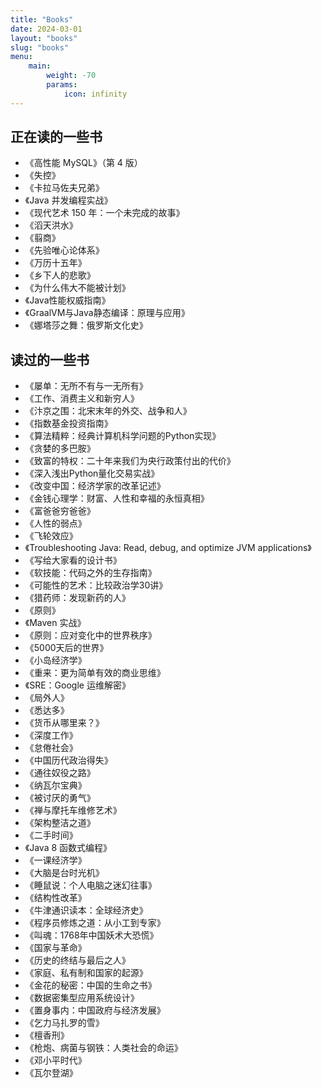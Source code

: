 ```yaml
---
title: "Books"
date: 2024-03-01
layout: "books"
slug: "books"
menu:
    main:
        weight: -70
        params: 
            icon: infinity
---
```


## 正在读的一些书
- 《高性能 MySQL》（第 4 版）
- 《失控》
- 《卡拉马佐夫兄弟》
- 《Java 并发编程实战》
- 《现代艺术 150 年：一个未完成的故事》
- 《滔天洪水》
- 《翦商》
- 《先验唯心论体系》
- 《万历十五年》
- 《乡下人的悲歌》
- 《为什么伟大不能被计划》
- 《Java性能权威指南》
- 《GraalVM与Java静态编译：原理与应用》
- 《娜塔莎之舞：俄罗斯文化史》

## 读过的一些书
- 《屡单：无所不有与一无所有》
- 《工作、消费主义和新穷人》
- 《汴京之围：北宋末年的外交、战争和人》
- 《指数基金投资指南》
- 《算法精粹：经典计算机科学问题的Python实现》
- 《贪婪的多巴胺》
- 《致富的特权：二十年来我们为央行政策付出的代价》
- 《深入浅出Python量化交易实战》
- 《改变中国：经济学家的改革记述》
- 《金钱心理学：财富、人性和幸福的永恒真相》
- 《富爸爸穷爸爸》
- 《人性的弱点》
- 《飞轮效应》
- 《Troubleshooting Java: Read, debug, and optimize JVM applications》
- 《写给大家看的设计书》
- 《软技能：代码之外的生存指南》
- 《可能性的艺术：比较政治学30讲》
- 《猎药师：发现新药的人》
- 《原则》
- 《Maven 实战》
- 《原则：应对变化中的世界秩序》
- 《5000天后的世界》
- 《小岛经济学》
- 《重来：更为简单有效的商业思维》
- 《SRE：Google 运维解密》
- 《局外人》
- 《悉达多》
- 《货币从哪里来？》
- 《深度工作》
- 《怠倦社会》
- 《中国历代政治得失》
- 《通往奴役之路》
- 《纳瓦尔宝典》
- 《被讨厌的勇气》
- 《禅与摩托车维修艺术》
- 《架构整洁之道》
- 《二手时间》
- 《Java 8 函数式编程》
- 《一课经济学》
- 《大脑是台时光机》
- 《睡鼠说：个人电脑之迷幻往事》
- 《结构性改革》
- 《牛津通识读本：全球经济史》
- 《程序员修炼之道：从小工到专家》
- 《叫魂：1768年中国妖术大恐慌》
- 《国家与革命》
- 《历史的终结与最后之人》
- 《家庭、私有制和国家的起源》
- 《金花的秘密：中国的生命之书》
- 《数据密集型应用系统设计》
- 《置身事内：中国政府与经济发展》
- 《乞力马扎罗的雪》
- 《檀香刑》
- 《枪炮、病菌与钢铁：人类社会的命运》
- 《邓小平时代》
- 《瓦尔登湖》
